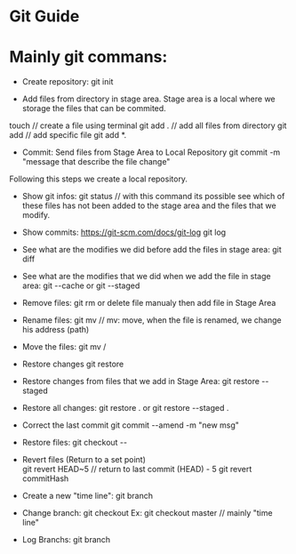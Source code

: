 # Git Guide

<h1> Mainly git commans: </h1>

- Create repository:
  git init

- Add files from directory in stage area. Stage area is a local where we storage the files that can be commited.

touch <file> // create a file using terminal
git add . // add all files from directory
git add <file> // add specific file
git add \*.<extension>

- Commit: Send files from Stage Area to Local Repository
  git commit -m "message that describe the file change"

Following this steps we create a local repository.

- Show git infos:
  git status // with this command its possible see which of these files has not been added to the stage area and the files that we modify.

- Show commits: https://git-scm.com/docs/git-log
  git log

- See what are the modifies we did before add the files in stage area:
  git diff

- See what are the modifies that we did when we add the file in stage area:
  git --cache or git --staged

- Remove files:
  git rm <file> or delete file manualy then add file in Stage Area

- Rename files:
  git mv <file renamed> <new file name> // mv: move, when the file is renamed, we change his address (path)

- Move the files:
  git mv <file> <folder>/<file>

- Restore changes
  git restore <fileChanged>

- Restore changes from files that we add in Stage Area:
  git restore --staged <fileChanged>

- Restore all changes:
  git restore . or git restore --staged .

- Correct the last commit
  git commit --amend -m "new msg"

- Restore files:
  git checkout <commitHash>--<file>

- Revert files (Return to a set point)  
  git revert HEAD~5 // return to last commit (HEAD) - 5
  git revert commitHash

- Create a new "time line":
  git branch <nameBranch>

- Change branch:
  git checkout <name>
  Ex: git checkout master // mainly "time line"

- Log Branchs:
  git branch
